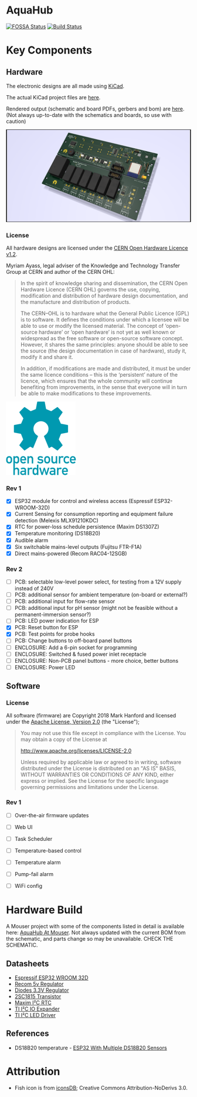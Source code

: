 # AquaHub
[![FOSSA Status](https://app.fossa.io/api/projects/git%2Bgithub.com%2FCylindric%2FAquaHub.svg?type=shield)](https://app.fossa.io/projects/git%2Bgithub.com%2FCylindric%2FAquaHub?ref=badge_shield)
[![Build Status](https://travis-ci.org/Cylindric/AquaHub.svg?branch=master)](https://travis-ci.org/Cylindric/AquaHub)

# Key Components

## Hardware

The electronic designs are all made using [KiCad](http://kicad-pcb.org).

The actual KiCad project files are [here](Hardware/AquaHub/).

Rendered output (schematic and board PDFs, gerbers and bom) are [here](Hardware/Output/). (Not always up-to-date with the schematics and boards, so use with caution)

![Open Hardware](Hardware/Output/renders/AquaHub-Front.png)

### License

All hardware designs are licensed under the [CERN Open Hardware Licence v1.2](https://www.ohwr.org/licenses/cern-ohl/license_versions/v1.2).

Myriam Ayass, legal adviser of the Knowledge and Technology Transfer Group at CERN and author of the CERN OHL:

> In the spirit of knowledge sharing and dissemination, the CERN Open Hardware Licence (CERN OHL) governs the use, copying, modification and distribution of hardware design documentation, and the manufacture and distribution of products.
> 
> The CERN–OHL is to hardware what the General Public Licence (GPL) is to software. It defines the conditions under which a licensee will be able to use or modify the licensed material. The concept of ‘open-source hardware’ or ‘open hardware’ is not yet as well known or widespread as the free software or open-source software concept. However, it shares the same principles: anyone should be able to see the source (the design documentation in case of hardware), study it, modify it and share it.
> 
> In addition, if modifications are made and distributed, it must be under the same licence conditions – this is the ‘persistent’ nature of the licence, which ensures that the whole community will continue benefiting from improvements, in the sense that everyone will in turn be able to make modifications to these improvements.

![Open Hardware](images/oshw-logo-200-px.png)

### Rev 1
- [x] ESP32 module for control and wireless access (Espressif ESP32-WROOM-32D)
- [x] Current Sensing for consumption reporting and equipment failure detection (Melexis MLX91210KDC)
- [x] RTC for power-loss schedule persistence (Maxim DS1307Z)
- [x] Temperature monitoring (DS18B20)
- [x] Audible alarm
- [x] Six switchable mains-level outputs (Fujitsu FTR-F1A)
- [x] Direct mains-powered (Recom RAC04-12SGB)

### Rev 2
- [ ] PCB: selectable low-level power select, for testing from a 12V supply instead of 240V
- [ ] PCB: additional sensor for ambient temperature (on-board or external?)
- [ ] PCB: additional input for flow-rate sensor
- [ ] PCB: additional input for pH sensor (might not be feasible without a permanent-immersion sensor?)
- [ ] PCB: LED power indication for ESP
- [x] PCB: Reset button for ESP
- [x] PCB: Test points for probe hooks
- [ ] PCB: Change buttons to off-board panel buttons
- [ ] ENCLOSURE: Add a 6-pin socket for programming
- [ ] ENCLOSURE: Switched & fused power inlet receptacle
- [ ] ENCLOSURE: Non-PCB panel buttons - more choice, better buttons
- [ ] ENCLOSURE: Power LED

## Software

### License

All software (firmware) are Copyright 2018 Mark Hanford and licensed under the [Apache License, Version 2.0](http://www.apache.org/licenses/LICENSE-2.0) (the "License");

> You may not use this file except in compliance with the License. You may obtain a copy of the License at
>
> http://www.apache.org/licenses/LICENSE-2.0
>
> Unless required by applicable law or agreed to in writing, software distributed under the License is distributed on an "AS IS" BASIS, WITHOUT WARRANTIES OR CONDITIONS OF ANY KIND, either express or implied.
> See the License for the specific language governing permissions and limitations under the License.

### Rev 1
- [ ] Over-the-air firmware updates
- [ ] Web UI
- [ ] Task Scheduler
- [ ] Temperature-based control
- [ ] Temperature alarm
- [ ] Pump-fail alarm
- [ ] WiFi config



# Hardware Build

A Mouser project with some of the components listed in detail is available here: [AquaHub At Mouser](https://www.mouser.com/ProjectManager/ProjectDetail.aspx?AccessID=329311b4a5). Not always updated with the current BOM from the schematic, and parts change so may be unavailable. CHECK THE SCHEMATIC.


## Datasheets

* [Espressif ESP32 WROOM 32D](https://www.espressif.com/sites/default/files/documentation/esp32-wroom-32d_esp32-wroom-32u_datasheet_en.pdf)
* [Recom 5v Regulator](https://www.recom-power.com/pdf/Innoline/R-78Exx-0.5.pdf)
* [Diodes 3.3V Regulator](http://www.diodes.com/datasheets/AP1117.pdf)
* [2SC1815 Transistor](https://media.digikey.com/pdf/Data%20Sheets/Toshiba%20PDFs/2SC1815.pdf)
* [Maxim I²C RTC](https://datasheets.maximintegrated.com/en/ds/DS1307.pdf)
* [TI I²C IO Expander](http://www.ti.com/lit/ds/symlink/tca9534.pdf)
* [TI I²C LED Driver](http://www.ti.com/lit/ds/symlink/tpic2810.pdf)

## References

* DS18B20 temperature - [ESP32 With Multiple DS18B20 Sensors](https://randomnerdtutorials.com/esp32-with-multiple-ds18b20-temperature-sensors/)

# Attribution

* Fish icon is from [iconsDB](https://www.iconsdb.com/custom-color/fish-3-icon.html); Creative Commons Attribution-NoDerivs 3.0.